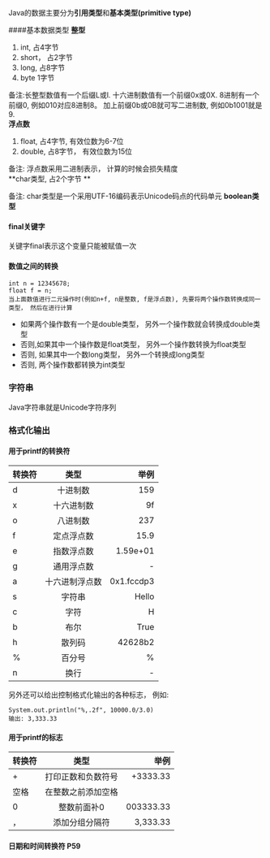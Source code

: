Java的数据主要分为**引用类型**和**基本类型(primitive type)**

####基本数据类型
**整型**  
1. int, 占4字节
2. short， 占2字节
3. long, 占8字节
4. byte 1字节  

备注:长整型数值有一个后缀L或l. 十六进制数值有一个前缀0x或0X. 8进制有一个前缀0, 例如010对应8进制8。 加上前缀0b或0B就可写二进制数, 例如0b1001就是9.  
**浮点数**
1. float, 占4字节, 有效位数为6-7位
2. double, 占8字节， 有效位数为15位    

备注: 浮点数采用二进制表示， 计算的时候会损失精度  
**char类型, 占2个字节  **
  
备注: char类型是一个采用UTF-16编码表示Unicode码点的代码单元
**boolean类型**

#### final关键字
关键字final表示这个变量只能被赋值一次


#### 数值之间的转换
```
int n = 12345678;
float f = n;
当上面数值进行二元操作时(例如n+f, n是整数, f是浮点数), 先要将两个操作数转换成同一类型， 然后在进行计算
```
- 如果两个操作数有一个是double类型， 另外一个操作数就会转换成double类型
- 否则,如果其中一个操作数是float类型， 另外一个操作数转换为float类型
- 否则, 如果其中一个数long类型， 另外一个转换成long类型
- 否则, 两个操作数都转换为int类型

### 字符串
Java字符串就是Unicode字符序列

### 格式化输出
#### 用于printf的转换符  

| 转换符 | 类型 | 举例 | 
| - | :-: | -: | 
| d | 十进制数| 159 | 
| x | 十六进制数 | 9f | 
| o | 八进制数 | 237 |
| f | 定点浮点数 | 15.9|
| e | 指数浮点数 | 1.59e+01|
| g | 通用浮点数 | - |
| a | 十六进制浮点数 | 0x1.fccdp3|
| s | 字符串 | Hello |
| c | 字符 | H |
| b | 布尔 | True |
| h | 散列码 | 42628b2 |
| % | 百分号 | % |
| n | 换行 | - |

另外还可以给出控制格式化输出的各种标志， 例如:  
  
```
System.out.println("%,.2f", 10000.0/3.0)
输出: 3,333.33
```

#### 用于printf的标志
| 转换符 | 类型 | 举例 | 
| - | :-: | -: | 
| + | 打印正数和负数符号 | +3333.33
| 空格 | 在整数之前添加空格 | | 333.33|
| 0 | 整数前面补0 | 003333.33 |
| ， | 添加分组分隔符 | 3,333.33 |


#### 日期和时间转换符    P59


